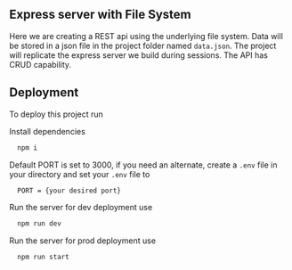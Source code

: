 ## Express server with File System

Here we are creating a REST api using the underlying file system.
Data will be stored in a json file in the project folder named `data.json`. The project will replicate the express server we build during sessions.
The API has CRUD capability.

## Deployment

To deploy this project run

Install dependencies

```bash
  npm i
```

Default PORT is set to 3000, if you need an alternate, create a `.env` file in your directory and set your `.env` file to

```bash
  PORT = {your desired port}
```


Run the server for dev deployment use

```bash
  npm run dev
```

Run the server for prod deployment use

```bash
  npm run start
```

